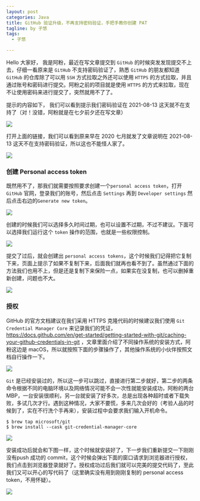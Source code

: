 ```yaml
---
layout: post
categories: Java
title: GitHub 验证升级，不再支持密码验证，手把手教你创建 PAT
tagline: by 子悠
tags: 
  - 子悠

---
```


Hello 大家好， 我是阿粉，最近在写文章提交到 `GitHub` 的时候突发发现提交不上去，仔细一看原来是 `GitHub` 不支持密码验证了，熟悉 `GitHub` 的朋友都知道 `GitHub` 的仓库除了可以用 `SSH` 方式拉取之外还可以使用 `HTTPS` 的方式拉取，并且通过账号和密码进行提交。阿粉之前的项目就是使用 `HTTPS` 的方式来拉取，现在不让使用密码来进行提交了，突然就用不了了。

<!--more-->

提示的内容如下，  我们可以看到提示我们密码验证在 2021-08-13 这天就不在支持了（对！没错，阿粉就是在七夕前夕还在写文章）

![](http://www.justdojava.com/assets/images/2019/java/image_ziyou/2021/0816/01.png)

打开上面的链接，我们可以看到原来早在 2020 七月就发了文章说明在 2021-08-13 这天不在支持密码验证，所以这也不能怪人家了。

![](http://www.justdojava.com/assets/images/2019/java/image_ziyou/2021/0816/02.png)

### 创建 Personal access token

既然用不了，那我们就需要按照要求创建一个`personal access token`，打开 `GitHub` 官网，登录我们的账号，然后点击 `Settings` 再到 `Developer settings` 然后点击右边的`Generate new token`。

![](http://www.justdojava.com/assets/images/2019/java/image_ziyou/2021/0816/03.png)

创建的时候我们可以选择多久时间过期，也可以设置不过期，不过不建议。下面可以选择我们运行这个 `token` 操作的范围，也就是一些权限控制。

![](http://www.justdojava.com/assets/images/2019/java/image_ziyou/2021/0816/04.png)

提交了过后，就会创建出 `personal access tokens`，这个时候我们记得把它复制下来，页面上提示了如果不复制下来，后面我们就再也看不到了。虽然通过下面的方法我们也用不上，但是还是复制下来保险一点，如果实在没复制，也可以删掉重新创建，问题也不大。

![](http://www.justdojava.com/assets/images/2019/java/image_ziyou/2021/0816/05.png)

### 授权

GitHub 的官方文档建议在我们采用 HTTPS 克隆代码的时候建议我们使用 `Git Credential Manager Core`  来记录我们的凭证，https://docs.github.com/en/get-started/getting-started-with-git/caching-your-github-credentials-in-git ，文章里面介绍了不同操作系统的安装方式，阿粉这边是 macOS，所以就按照下面的步骤操作了，其他操作系统的小伙伴按照文档自行操作一下。

![](http://www.justdojava.com/assets/images/2019/java/image_ziyou/2021/0816/06.png)

`Git` 是已经安装过的，所以这一步可以跳过，直接进行第二步就好，第二步的两条命令根据不同的电脑环境以及网络情况可能不会一次性就能安装成功，阿粉的两台 MBP，一台安装很顺利，另一台就安装了好多次，总是出现各种超时或者下载失败，多试几次才行。遇到这种情况，大家不要慌，多来几次会好的（考验人品的时候到了，实在不行洗个手再来），安装过程中会要求我们输入开机命令。

```
$ brew tap microsoft/git
$ brew install --cask git-credential-manager-core
```

![](http://www.justdojava.com/assets/images/2019/java/image_ziyou/2021/0816/07.png)

安装成功后就会和下图一样，这个时候就安装好了，下一步我们重新提交一下刚刚没有push 成功的 commit，这个时候会弹出下面的窗口请求到浏览器进行授权，我们点击到浏览器登录就好了。授权成功过后我们就可以完美的提交代码了，至此我们又可以开心的写代码了（这里确实没有用到刚刚复制的 personal access token，不用怀疑）。

![](http://www.justdojava.com/assets/images/2019/java/image_ziyou/2021/0816/08.png)
